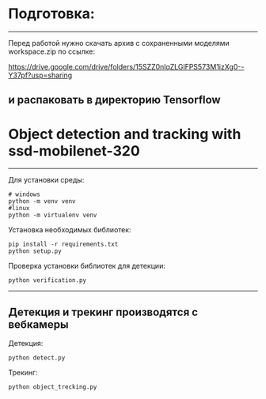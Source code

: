 # Подготовка:
---

Перед работой нужно скачать архив с сохраненными моделями workspace.zip по ссылке:

https://drive.google.com/drive/folders/15SZZ0nlqZLGlFPS573M1izXg0--Y37pf?usp=sharing

и распаковать в директорию Tensorflow
---

# Object detection and tracking with ssd-mobilenet-320
---

Для установки среды:
```shell
# windows
python -m venv venv
#linux
python -m virtualenv venv
```

Установка необходимых библиотек:
```shell
pip install -r requirements.txt
python setup.py
```

Проверка установки библиотек для детекции:
```shell
python verification.py
```
---
Детекция и трекинг производятся с вебкамеры
---
Детекция:
```shell
python detect.py
```

Трекинг:
```shell
python object_trecking.py
```
